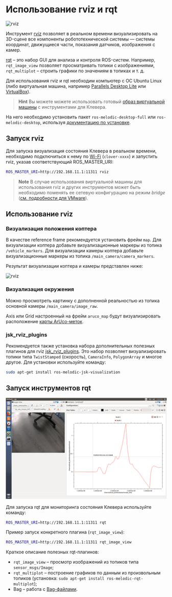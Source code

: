 Использование rviz и rqt
===

![rviz](../assets/rviz.png)

Инструмент [rviz](http://wiki.ros.org/rviz) позволяет в реальном времени визуализировать на 3D-сцене все компоненты робототехнической системы — системы координат, движущиеся части, показания датчиков, изображения с камер.

[rqt](http://wiki.ros.org/rqt) – это набор GUI для анализа и контроля ROS-систем. Например, `rqt_image_view` позволяет просматривать топики с изображениями, `rqt_multiplot` – строить графики по значениям в топиках и т. д.

Для использования rviz и rqt необходим компьютер с ОС Ubuntu Linux (либо виртуальная машина, например [Parallels Desktop Lite](https://itunes.apple.com/ru/app/parallels-desktop-lite/id1085114709?mt=12) или [VirtualBox](https://www.virtualbox.org)).

> **Hint** Вы можете можете использовать готовый [образ виртуальной машины](simulation_vm.md) с инструментами для Клевера.

На него необходимо установить пакет `ros-melodic-desktop-full` или `ros-melodic-desktop`, используя [документацию по установке](http://wiki.ros.org/melodic/Installation/Ubuntu).

Запуск rviz
---

Для запуска визуализация состояния Клевера в реальном времени, необходимо подключиться к нему по [Wi-Fi](wifi.md) (`clover-xxxx`) и запустить rviz, указав соответствующий ROS_MASTER_URI:

```bash
ROS_MASTER_URI=http://192.168.11.1:11311 rviz
```

> **Note** В случае использования виртуальной машины для использования rviz и других инструментов может быть необходимо поменять ее сетевую конфигурацию на режим *bridge* ([см. подробности для VMware](https://docs.vmware.com/en/VMware-Workstation-Player-for-Windows/16.0/com.vmware.player.win.using.doc/GUID-826323AD-D014-475D-8909-DFA73B5A3A57.html)).

Использование rviz
---

### Визуализация положения коптера

В качестве reference frame рекомендуется установить фрейм `map`. Для визуализации коптера добавьте визуализационные маркеры из топика `/vehicle_markers`. Для визуализации камеры коптера добавьте визуализационные маркеры из топика `/main_camera/camera_markers`.

Результат визуализации коптера и камеры представлен ниже:

![rviz](../assets/copter_visualization.png)

### Визуализация окружения

Можно просмотреть картинку с дополненной реальностью из топика основной камеры `/main_camera/image_raw`.

Axis или Grid настроенный на фрейм `aruco_map` будут визуализировать расположение [карты ArUco-меток](aruco.md).

### jsk_rviz_plugins

Рекомендуется также установка набора дополнительных полезных плагинов для rviz [jsk_rviz_plugins](https://jsk-visualization.readthedocs.io/en/latest/jsk_rviz_plugins/index.html). Это набор позволяет визуализировать топики типа `TwistStamped` (скорость), `CameraInfo`, `PolygonArray` и многое другое. Для установки используйте команду:

```bash
sudo apt-get install ros-melodic-jsk-visualization
```

Запуск инструментов rqt
---

![rqt](../assets/rqt.png)

Для запуска rqt для мониторинга состояния Клевера используйте команду:

```bash
ROS_MASTER_URI=http://192.168.11.1:11311 rqt
```

Пример запуск конкретного плагина (`rqt_image_view`):

```bash
ROS_MASTER_URI=http://192.168.11.1:11311 rqt_image_view
```

Краткое описание полезных rqt-плагинов:

* `rqt_image_view` – просмотр изображений из топиков типа `sensor_msgs/Image`;
* `rqt_multiplot` – построение графиков по данным из произвольным топиков (установка: `sudo apt-get install ros-melodic-rqt-multiplot`);
* Bag – работа с [Bag-файлами](http://wiki.ros.org/rosbag).
